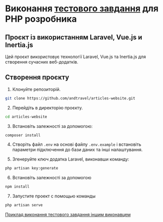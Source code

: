 # Виконання [тестового завдання](https://gist.github.com/smskin/aa39833f9d57f9e96899c8b065057eb7) для PHP розробника

## Проєкт із використанням Laravel, Vue.js и Inertia.js

Цей проєкт використовує технології Laravel, Vue.js та Inertia.js для створення сучасних веб-додатків.

## Створення проєкту

1. Клонуйте репозиторій.
```bash
git clone https://github.com/andtravel/articles-website.git
```
2. Перейдіть в директорію проєкту.
```bash
cd articles-website
```
3. Встановіть залежності за допомогою:
```bash
composer install
```
4. Створіть файл `.env` на основі файлу `.env.example` і встановіть параметри підключення до бази даних та інші налаштування.

5. Згенеруйте ключ додатка Laravel, виконавши команду:
```bash
php artisan key:generate
```

6. Встановіть залежності за допомогою 
```bash
npm install
```

7. Запустите проект с помощью команды 
```bash
php artisan serve
```

[Приклад виконання тестового завдання іншим виконавцем](https://github.com/rageserg/laravel-app)
